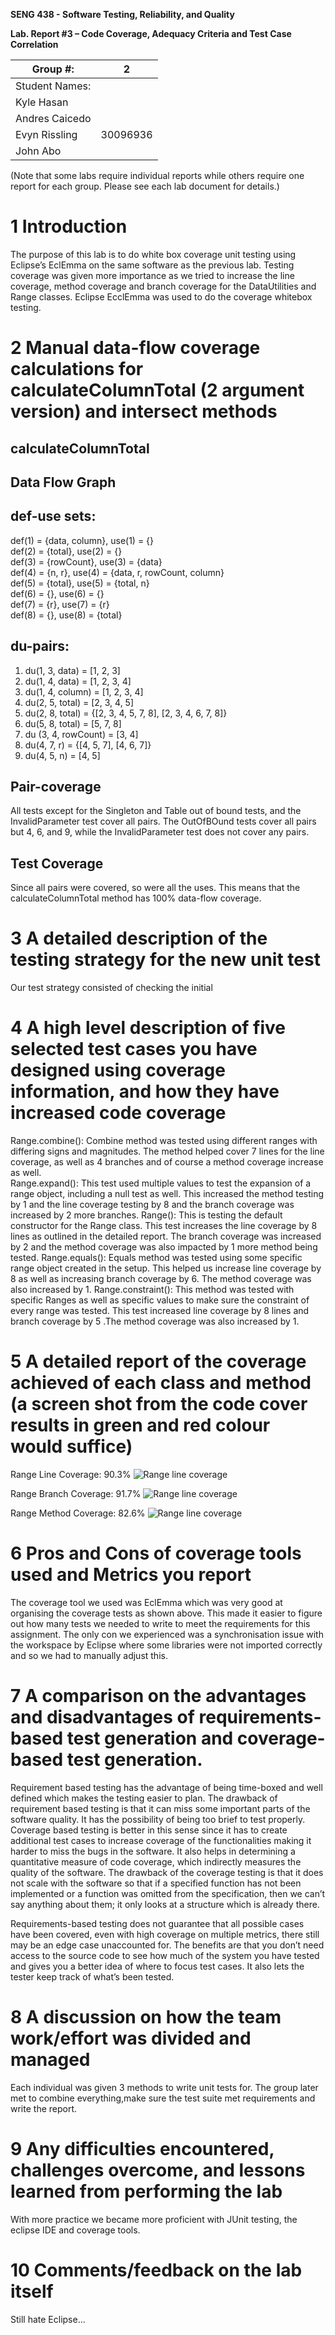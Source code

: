 **SENG 438 - Software Testing, Reliability, and Quality**

**Lab. Report #3 – Code Coverage, Adequacy Criteria and Test Case Correlation**

| Group \#:      |   2  |
| -------------- | --- |
| Student Names: |     |
|         Kyle Hasan     |     |
|         Andres Caicedo    |     |
|         Evyn Rissling       |  30096936   |
|         John Abo      |     |

(Note that some labs require individual reports while others require one report
for each group. Please see each lab document for details.)

# 1 Introduction

The purpose of this lab is to do white box coverage unit testing using Eclipse’s EclEmma on the same software as the previous lab. Testing coverage was given more importance as we tried to increase the line coverage, method coverage and branch coverage for the DataUtilities and Range classes. Eclipse EcclEmma was used to do the coverage whitebox testing. 

# 2 Manual data-flow coverage calculations for calculateColumnTotal (2 argument version) and intersect methods

## calculateColumnTotal ##
## Data Flow Graph ##


## def-use sets: ##
  def(1) = {data, column}, use(1) = {}  
  def(2) = {total}, use(2) = {}  
  def(3) = {rowCount}, use(3) = {data}  
  def(4) = {n, r}, use(4) = {data, r, rowCount, column}  
  def(5) = {total}, use(5) = {total, n}  
  def(6) = {}, use(6) = {}  
  def(7) = {r}, use(7) = {r}  
  def(8) = {}, use(8) = {total}  

## du-pairs: ##
  1. du(1, 3, data) = [1, 2, 3]
  2. du(1, 4, data) = [1, 2, 3, 4]
  3. du(1, 4, column) = [1, 2, 3, 4]
  4. du(2, 5, total) = [2, 3, 4, 5]
  5. du(2, 8, total) = {[2, 3, 4, 5, 7, 8], [2, 3, 4, 6, 7, 8]}
  6. du(5, 8, total) = [5, 7, 8]
  7. du (3, 4, rowCount) = [3, 4]
  8. du(4, 7, r) = {[4, 5, 7], [4, 6, 7]}
  9. du(4, 5, n) = [4, 5]

## Pair-coverage ##
All tests except for the Singleton and Table out of bound tests, and the InvalidParameter test cover all pairs. The OutOfBOund tests cover all pairs but 4, 6, and 9, while the InvalidParameter test does not cover any pairs.

## Test Coverage ##
Since all pairs were covered, so were all the uses. This means that the calculateColumnTotal method has 100% data-flow coverage.

# 3 A detailed description of the testing strategy for the new unit test

Our test strategy consisted of checking the initial 

# 4 A high level description of five selected test cases you have designed using coverage information, and how they have increased code coverage

Range.combine(): Combine method was tested using different ranges with differing signs and magnitudes. The method helped cover 7 lines for the line coverage, as well as 4 branches and of course a method coverage increase as well.  
Range.expand():  This test used multiple values to test the expansion of a range object, including a null test as well. This increased the method testing by 1 and the line coverage testing by 8 and the branch coverage was increased by 2 more branches.
Range(): This is testing the default constructor for the Range class. This test increases the line coverage by 8 lines as outlined in the detailed report. The branch coverage was increased by 2 and the method coverage was also impacted by 1 more method being tested. 
Range.equals(): Equals method was tested using some specific range object created in the setup. This helped us increase line coverage by 8 as well as increasing branch coverage by 6. The method coverage was also increased by 1. 
Range.constraint(): This method was tested with specific Ranges as well as specific values to make sure the constraint of every range was tested. This test increased line coverage by 8 lines and branch coverage by 5 .The method coverage was also increased by 1. 


# 5 A detailed report of the coverage achieved of each class and method (a screen shot from the code cover results in green and red colour would suffice)

Range Line Coverage: 90.3%
![Range line coverage](/images/rangeline.png)

Range Branch Coverage: 91.7%
![Range line coverage](/images/rangebranch.png)

Range Method Coverage: 82.6%
![Range line coverage](/images/rangemethod.png)


# 6 Pros and Cons of coverage tools used and Metrics you report

The coverage tool we used was EclEmma which was very good at organising the coverage tests as shown above. This made it easier to figure out how many tests we needed to write to meet the requirements for this assignment. The only con we experienced was a synchronisation issue with the workspace by Eclipse where some libraries were not imported correctly and so we had to manually adjust this. 

# 7 A comparison on the advantages and disadvantages of requirements-based test generation and coverage-based test generation.

Requirement based testing has the advantage of being time-boxed and well defined which makes the testing easier to plan. The drawback of requirement based testing is that it can miss some important parts of the software quality. It has the possibility of being too brief to test properly. Coverage based testing is better in this sense since it has to create additional test cases to increase coverage of the functionalities making it harder to miss the bugs in the software. It also helps in determining a quantitative measure of code coverage, which indirectly measures the quality of the software. The drawback of the coverage testing is that it does not scale with the software so that if a specified function has not been implemented or a function was omitted from the specification, then we can’t say anything about them; it only looks at a structure which is already there.

Requirements-based testing does not guarantee that all possible cases have been covered, even with high coverage on multiple metrics, there still may be an edge case unaccounted for. The benefits are that you don’t need access to the source code to see how much of the system you have tested and gives you a better idea of where to focus test cases. It also lets the tester keep track of what’s been tested.

# 8 A discussion on how the team work/effort was divided and managed

Each individual was given 3 methods to write unit tests for. The group later met to combine everything,make sure the test suite met requirements and write the report.

# 9 Any difficulties encountered, challenges overcome, and lessons learned from performing the lab

With more practice we became more proficient with JUnit testing, the eclipse IDE and coverage tools. 

# 10 Comments/feedback on the lab itself

Still hate Eclipse…
